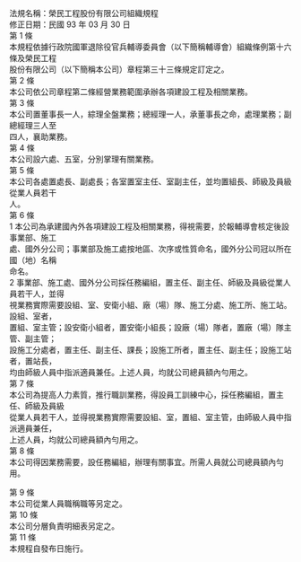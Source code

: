 法規名稱：榮民工程股份有限公司組織規程  
修正日期：民國 93 年 03 月 30 日  
第 1 條  
本規程依據行政院國軍退除役官兵輔導委員會（以下簡稱輔導會）組織條例第十六條及榮民工程  
股份有限公司（以下簡稱本公司）章程第三十三條規定訂定之。  
第 2 條  
本公司依公司章程第二條經營業務範圍承辦各項建設工程及相關業務。  
第 3 條  
本公司置董事長一人，綜理全盤業務；總經理一人，承董事長之命，處理業務；副總經理三人至  
四人，襄助業務。  
第 4 條  
本公司設六處、五室，分別掌理有關業務。  
第 5 條  
本公司各處置處長、副處長；各室置室主任、室副主任，並均置組長、師級及員級從業人員若干  
人。  
第 6 條  
1 本公司為承建國內外各項建設工程及相關業務，得視需要，於報輔導會核定後設事業部、施工  
處、國外分公司；事業部及施工處按地區、次序或性質命名，國外分公司冠以所在國（地）名稱  
命名。  
2 事業部、施工處、國外分公司採任務編組，置主任、副主任、師級及員級從業人員若干人，並得  
視業務實際需要設組、室、安衛小組、廠（場）隊、施工分處、施工所、施工站。設組、室者，  
置組、室主管；設安衛小組者，置安衛小組長；設廠（場）隊者，置廠（場）隊主管、副主管；  
設施工分處者，置主任、副主任、課長；設施工所者，置主任、副主任；設施工站者，置站長，  
均由師級人員中指派適員兼任。上述人員，均就公司總員額內勻用之。  
第 7 條  
本公司為提高人力素質，推行職訓業務，得設員工訓練中心，採任務編組，置主任、師級及員級  
從業人員若干人，並得視業務實際需要設組、室，置組、室主管，由師級人員中指派適員兼任，  
上述人員，均就公司總員額內勻用之。  
第 8 條  
本公司得因業務需要，設任務編組，辦理有關事宜。所需人員就公司總員額內勻用。  


第 9 條  
本公司從業人員職稱職等另定之。  
第 10 條  
本公司分層負責明細表另定之。  
第 11 條  
本規程自發布日施行。  



